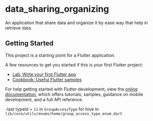 # data_sharing_organizing

An application that share data and organize it by ease way that help in retrieve data.

## Getting Started

This project is a starting point for a Flutter application.

A few resources to get you started if this is your first Flutter project:

- [Lab: Write your first Flutter app](https://docs.flutter.dev/get-started/codelab)
- [Cookbook: Useful Flutter samples](https://docs.flutter.dev/cookbook)

For help getting started with Flutter development, view the
[online documentation](https://docs.flutter.dev/), which offers tutorials,
samples, guidance on mobile development, and a full API reference.

-last typeId = `11` in `GroupAccessType` for hive in `lib/core/utils/enums/home/group_access_type_enum.dart`